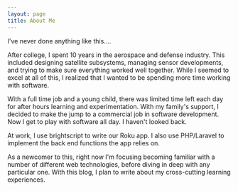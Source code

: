 ```yaml
---
layout: page
title: About Me
---
```


<p class="message">
  I've never done anything like this....
</p>

After college, I spent 10 years in the aerospace and defense industry. This included designing satellite subsystems, managing sensor developments, and trying to make sure everything worked well together. While I seemed to excel at all of this, I realized that I wanted to be spending more time working with software.

With a full time job and a young child, there was limited time left each day for after hours learning and experimentation. With my family's support, I decided to make the jump to a commercial job in software development. Now I get to play with software all day. I haven't looked back.

At work, I use brightscript to write our Roku app. I also use PHP/Laravel to implement the back end functions the app relies on.

As a newcomer to this, right now I'm focusing becoming familiar with a number of different web technologies, before diving in deep with any particular one. With this blog, I plan to write about my cross-cutting learning experiences.

